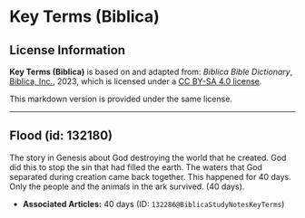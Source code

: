 # Key Terms (Biblica)

## License Information

**Key Terms (Biblica)** is based on and adapted from: _Biblica Bible Dictionary_, [Biblica, Inc.](https://www.biblica.com/), 2023, which is licensed under a [CC BY-SA 4.0 license](https://creativecommons.org/licenses/by-sa/4.0/legalcode.en).

This markdown version is provided under the same license.



--------------------------------

## Flood (id: 132180)

The story in Genesis about God destroying the world that he created. God did this to stop the sin that had filled the earth. The waters that God separated during creation came back together. This happened for 40 days. Only the people and the animals in the ark survived. (40 days).

* **Associated Articles:** 40 days (ID: `132286@BiblicaStudyNotesKeyTerms`)

